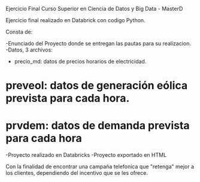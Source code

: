 Ejercicio Final Curso Superior en Ciencia de Datos y Big Data - MasterD

Ejercicio final realizado en Databrick con codigo Python.

Consta de:

-Enunciado del Proyecto donde se entregan las pautas para su realizacion.
-Datos, 3 archivos:
  * precio_md: datos de precios horarios de electricidad.
  # preveol: datos de generación eólica prevista para cada hora.
  # prvdem: datos de demanda prevista para cada hora
-Proyecto realizado en Databricks
-Proyecto exportado en HTML

Con la finalidad de encontrar una campaña telefonica que "retenga" mejor a los clientes, dependiendo del incentivo que se les ofrece.
